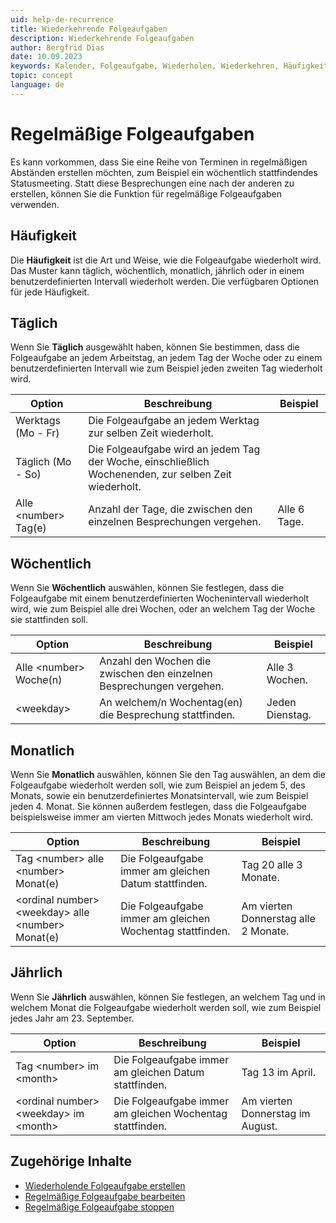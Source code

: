 ```yaml
---
uid: help-de-recurrence
title: Wiederkehrende Folgeaufgaben
description: Wiederkehrende Folgeaufgaben
author: Bergfrid Dias
date: 10.09.2023
keywords: Kalender, Folgeaufgabe, Wiederholen, Wiederkehren, Häufigkeit, regelmäßig, planen
topic: concept
language: de
---
```


# Regelmäßige Folgeaufgaben

Es kann vorkommen, dass Sie eine Reihe von Terminen in regelmäßigen Abständen erstellen möchten, zum Beispiel ein wöchentlich stattfindendes Statusmeeting. Statt diese Besprechungen eine nach der anderen zu erstellen, können Sie die Funktion für regelmäßige Folgeaufgaben verwenden.

## <a id="frequency" />Häufigkeit

Die **Häufigkeit** ist die Art und Weise, wie die Folgeaufgabe wiederholt wird. Das Muster kann täglich, wöchentlich, monatlich, jährlich oder in einem benutzerdefinierten Intervall wiederholt werden. Die verfügbaren Optionen für jede Häufigkeit.

## Täglich

Wenn Sie **Täglich** ausgewählt haben, können Sie bestimmen, dass die Folgeaufgabe an jedem Arbeitstag, an jedem Tag der Woche oder zu einem benutzerdefinierten Intervall wie zum Beispiel jeden zweiten Tag wiederholt wird.

| Option | Beschreibung | Beispiel |
|---|---|---|
| Werktags (Mo - Fr) | Die Folgeaufgabe an jedem Werktag zur selben Zeit wiederholt. | |
| Täglich (Mo - So) | Die Folgeaufgabe wird an jedem Tag der Woche, einschließlich Wochenenden, zur selben Zeit wiederholt. | |
| Alle &lt;number&gt; Tag(e) | Anzahl der Tage, die zwischen den einzelnen Besprechungen vergehen. | Alle 6 Tage. |

## Wöchentlich

Wenn Sie **Wöchentlich** auswählen, können Sie festlegen, dass die Folgeaufgabe mit einem benutzerdefinierten Wochenintervall wiederholt wird, wie zum Beispiel alle drei Wochen, oder an welchem Tag der Woche sie stattfinden soll.

| Option | Beschreibung | Beispiel |
|---|---|---|
| Alle &lt;number&gt; Woche(n) | Anzahl den Wochen die zwischen den einzelnen Besprechungen vergehen. | Alle 3 Wochen. |
| &lt;weekday&gt; | An welchem/n Wochentag(en) die Besprechung stattfinden. | Jeden Dienstag. |

## Monatlich

Wenn Sie **Monatlich** auswählen, können Sie den Tag auswählen, an dem die Folgeaufgabe wiederholt werden soll, wie zum Beispiel an jedem 5, des Monats, sowie ein benutzerdefiniertes Monatsintervall, wie zum Beispiel jeden 4. Monat. Sie können außerdem festlegen, dass die Folgeaufgabe beispielsweise immer am vierten Mittwoch jedes Monats wiederholt wird.

| Option | Beschreibung | Beispiel |
|---|---|---|
| Tag &lt;number&gt; alle &lt;number&gt; Monat(e) | Die Folgeaufgabe immer am gleichen Datum stattfinden. | Tag 20 alle 3 Monate. |
| &lt;ordinal number&gt; &lt;weekday&gt; alle &lt;number&gt; Monat(e)| Die Folgeaufgabe immer am gleichen Wochentag stattfinden. | Am vierten Donnerstag alle 2 Monate. |

## Jährlich

Wenn Sie **Jährlich** auswählen, können Sie festlegen, an welchem Tag und in welchem Monat die Folgeaufgabe wiederholt werden soll, wie zum Beispiel jedes Jahr am 23. September.

| Option | Beschreibung | Beispiel |
|---|---|---|
| Tag &lt;number&gt; im &lt;month&gt;| Die Folgeaufgabe immer am gleichen Datum stattfinden. | Tag 13 im April. |
| &lt;ordinal number&gt; &lt;weekday&gt; im &lt;month&gt;| Die Folgeaufgabe immer am gleichen Wochentag stattfinden. | Am vierten Donnerstag im August. |

## Zugehörige Inhalte

* [Wiederholende Folgeaufgabe erstellen][4]
* [Regelmäßige Folgeaufgabe bearbeiten][1]
* [Regelmäßige Folgeaufgabe stoppen][3]

<!-- Referenced links -->
[1]: ../edit-follow-up.md#repeat
[3]: stop.md
[4]: create.md

<!-- Referenced images -->
